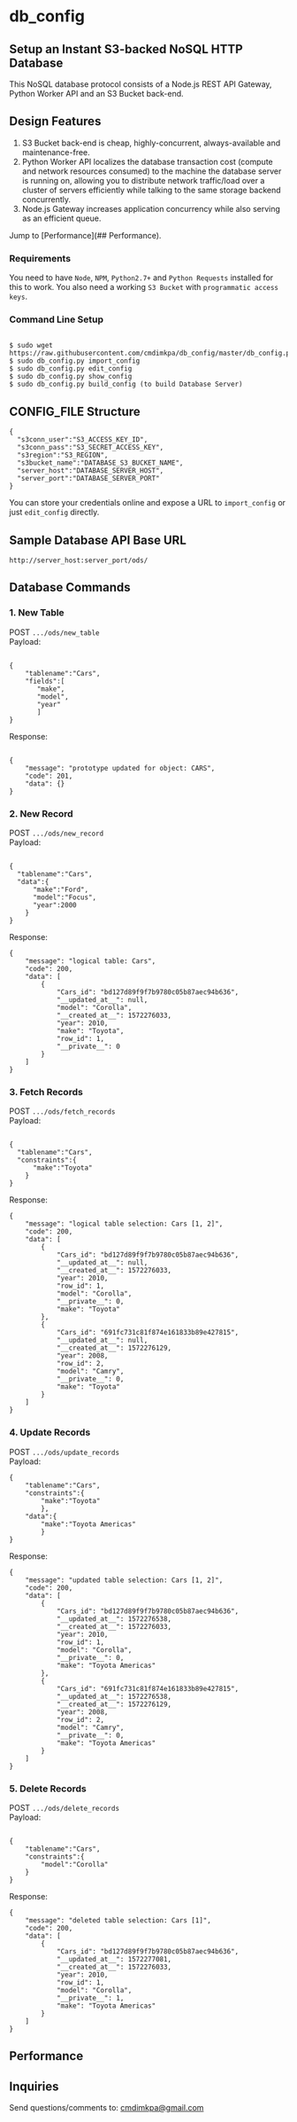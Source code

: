 # db_config
## Setup an Instant S3-backed NoSQL HTTP Database

This NoSQL database protocol consists of a Node.js REST API Gateway, Python Worker API and an S3 Bucket back-end.

## Design Features

1. S3 Bucket back-end is cheap, highly-concurrent, always-available and maintenance-free.
2. Python Worker API localizes the database transaction cost (compute and network resources consumed) to the machine the database server is running on, allowing you to distribute network traffic/load over a cluster of servers efficiently while talking to the same storage backend concurrently.
3. Node.js Gateway increases application concurrency while also serving as an efficient queue.

Jump to [Performance](## Performance).

### Requirements

You need to have `Node`, `NPM`, `Python2.7+` and `Python Requests` installed for this to work. You also need a working `S3 Bucket` with `programmatic access keys`.

### Command Line Setup

<pre><code>
$ sudo wget https://raw.githubusercontent.com/cmdimkpa/db_config/master/db_config.py
$ sudo db_config.py import_config <CONFIG_FILE_URL>
$ sudo db_config.py edit_config
$ sudo db_config.py show_config
$ sudo db_config.py build_config (to build Database Server)
</code></pre>

## CONFIG_FILE Structure

<pre><code>{
  "s3conn_user":"S3_ACCESS_KEY_ID",
  "s3conn_pass":"S3_SECRET_ACCESS_KEY",
  "s3region":"S3_REGION",
  "s3bucket_name":"DATABASE_S3_BUCKET_NAME",
  "server_host":"DATABASE_SERVER_HOST",
  "server_port":"DATABASE_SERVER_PORT"
}</code></pre>

You can store your credentials online and expose a URL to `import_config` or just `edit_config` directly.

## Sample Database API Base URL

`http://server_host:server_port/ods/`

## Database Commands

### 1. New Table

POST `.../ods/new_table`<br>
Payload:
<pre><code>
{
	"tablename":"Cars",
	"fields":[
	   "make",
	   "model",
	   "year"
	   ]
}
</code></pre>
Response:
<pre><code>
{
    "message": "prototype updated for object: CARS",
    "code": 201,
    "data": {}
}
</code></pre>

### 2. New Record

POST `.../ods/new_record`<br>
Payload:
<pre><code>
{
  "tablename":"Cars",
  "data":{
      "make":"Ford",
      "model":"Focus",
      "year":2000
    }
}
</code></pre>
Response:
<pre><code>{
    "message": "logical table: Cars",
    "code": 200,
    "data": [
        {
            "Cars_id": "bd127d89f9f7b9780c05b87aec94b636",
            "__updated_at__": null,
            "model": "Corolla",
            "__created_at__": 1572276033,
            "year": 2010,
            "make": "Toyota",
            "row_id": 1,
            "__private__": 0
        }
    ]
}</code></pre>

### 3. Fetch Records

POST `.../ods/fetch_records`<br>
Payload:
<pre><code>
{
  "tablename":"Cars",
  "constraints":{
      "make":"Toyota"
    }
}
</code></pre>
Response:
<pre><code>{
    "message": "logical table selection: Cars [1, 2]",
    "code": 200,
    "data": [
        {
            "Cars_id": "bd127d89f9f7b9780c05b87aec94b636",
            "__updated_at__": null,
            "__created_at__": 1572276033,
            "year": 2010,
            "row_id": 1,
            "model": "Corolla",
            "__private__": 0,
            "make": "Toyota"
        },
        {
            "Cars_id": "691fc731c81f874e161833b89e427815",
            "__updated_at__": null,
            "__created_at__": 1572276129,
            "year": 2008,
            "row_id": 2,
            "model": "Camry",
            "__private__": 0,
            "make": "Toyota"
        }
    ]
}
</code></pre>

### 4. Update Records

POST `.../ods/update_records`<br>
Payload:
<pre><code>{
	"tablename":"Cars",
	"constraints":{
		"make":"Toyota"
		},
	"data":{
		"make":"Toyota Americas"
		}
}</code></pre>
Response:
<pre><code>{
    "message": "updated table selection: Cars [1, 2]",
    "code": 200,
    "data": [
        {
            "Cars_id": "bd127d89f9f7b9780c05b87aec94b636",
            "__updated_at__": 1572276538,
            "__created_at__": 1572276033,
            "year": 2010,
            "row_id": 1,
            "model": "Corolla",
            "__private__": 0,
            "make": "Toyota Americas"
        },
        {
            "Cars_id": "691fc731c81f874e161833b89e427815",
            "__updated_at__": 1572276538,
            "__created_at__": 1572276129,
            "year": 2008,
            "row_id": 2,
            "model": "Camry",
            "__private__": 0,
            "make": "Toyota Americas"
        }
    ]
}</code></pre>

### 5. Delete Records

POST `.../ods/delete_records`<br>
Payload:
<pre><code>
{
	"tablename":"Cars",
	"constraints":{
		"model":"Corolla"
	}
}
</code></pre>
Response:
<pre><code>{
    "message": "deleted table selection: Cars [1]",
    "code": 200,
    "data": [
        {
            "Cars_id": "bd127d89f9f7b9780c05b87aec94b636",
            "__updated_at__": 1572277081,
            "__created_at__": 1572276033,
            "year": 2010,
            "row_id": 1,
            "model": "Corolla",
            "__private__": 1,
            "make": "Toyota Americas"
        }
    ]
}</code></pre>

## Performance


## Inquiries
Send questions/comments to: cmdimkpa@gmail.com
